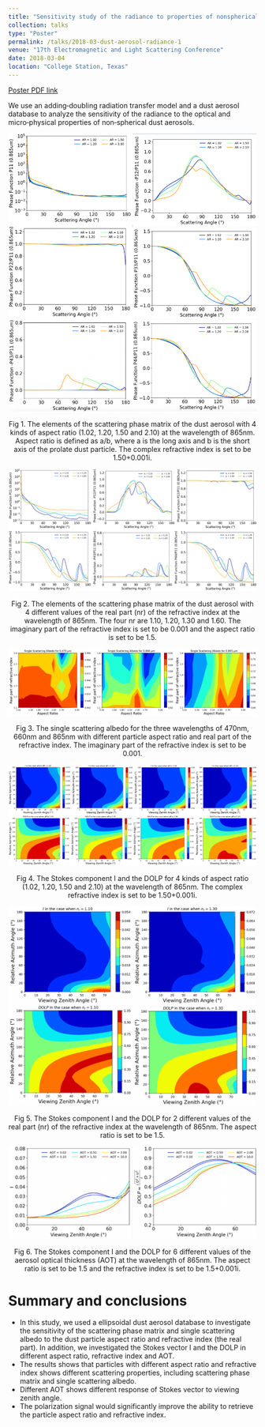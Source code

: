 ```yaml
---
title: "Sensitivity study of the radiance to properties of nonspherical dust aerosols"
collection: talks
type: "Poster"
permalink: /talks/2018-03-dust-aerosol-radiance-1
venue: "17th Electromagnetic and Light Scattering Conference"
date: 2018-03-04
location: "College Station, Texas"
---
```


[Poster PDF link](/files/poster/17th-ELS.pdf)

We use an adding‑doubling radiation transfer model and a dust aerosol database to analyze the sensitivity of the radiance to the optical and micro‑physical properties of non‑spherical dust aerosols.

![figure 1](../figures/2018-els-poster-figure-1.png)
<p style="text-align: center;">Fig 1. The elements of the scattering phase matrix of the dust aerosol with 4 kinds of aspect ratio (1.02, 1.20, 1.50 and 2.10) at the wavelength of 865nm. Aspect ratio is defined as a/b, where a is the long axis and b is the short axis of the prolate dust particle. The complex refractive index is set to be 1.50+0.001i.</p>

![figure 2](../figures/2018-els-poster-figure-2.png)
<p style="text-align: center;">Fig 2. The elements of the scattering phase matrix of the dust aerosol with 4 different values of the real part (nr) of the refractive index at the wavelength of 865nm. The four nr are 1.10, 1.20, 1.30 and 1.60. The imaginary part of the refractive index is set to be 0.001 and the aspect ratio is set to be 1.5.</p>

![figure 3](../figures/2018-els-poster-figure-3.png)
<p style="text-align: center;">Fig 3. The single scattering albedo for the three wavelengths of 470nm, 660nm and 865nm with different particle aspect ratio and real part of the refractive index. The imaginary part of the refractive index is set to be 0.001.</p>

![figure 4](../figures/2018-els-poster-figure-4.png)
<p style="text-align: center;">Fig 4. The Stokes component I and the DOLP for 4 kinds of aspect ratio (1.02, 1.20, 1.50 and 2.10) at the wavelength of 865nm. The complex refractive index is set to be 1.50+0.001i.</p>

![figure 5](../figures/2018-els-poster-figure-5.png)
<p style="text-align: center;">Fig 5. The Stokes component I and the DOLP for 2 different values of the real part (nr) of the refractive index at the wavelength of 865nm. The aspect ratio is set to be 1.5.</p>

![figure 6](../figures/2018-els-poster-figure-6.png)
<p style="text-align: center;">Fig 6. The Stokes component I and the DOLP for 6 different values of the aerosol optical thickness (AOT) at the wavelength of 865nm. The aspect ratio is set to be 1.5 and the refractive index is set to be 1.5+0.001i.</p>

Summary and conclusions
=======================

* In this study, we used a ellipsoidal dust aerosol database to investigate the sensitivity of the scattering phase matrix and single scattering albedo to the dust particle aspect ratio and refractive index (the real part). In addition, we investigated the Stokes vector I and the DOLP in different aspect ratio, refractive index and AOT.
* The results shows that particles with different aspect ratio and refractive index shows different scattering properties, including scattering phase matrix and single scattering albedo.
* Different AOT shows different response of Stokes vector to viewing zenith angle.
* The polarization signal would significantly improve the ability to retrieve the particle aspect ratio and refractive index.
